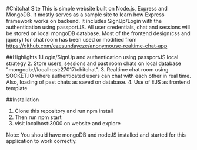 #Chitchat Site
 This is simple website built on Node.js, Express and MongoDB. It mostly serves as a sample site to learn how Express framework works on backend. It includes SignUp/Login with the authentication using passportJS. All user credentials, chat and sessions will be stored on local mongoDB database.
 Most of the frontend design(css and jquery) for chat room has been used or modified from https://github.com/ezesundayeze/anonymouse-realtime-chat-app

 ##Highlights
1.Login/SignUp and authentication using passportJS local strategy
2. Store users, sessions and past room chats on local database "mongodb://localhost:27017/chitchat".
3. Realtime chat room using SOCKET.IO where authenticated users can chat with each other in real time. Also, loading of past chats as saved on database.
4. Use of EJS as frontend template 

##Installation
1. Clone this repository and run npm install
2. Then run npm start
3. visit localhost:3000 on website and explore

Note:
You should have mongoDB and nodeJS installed and started for this application to work correctly.